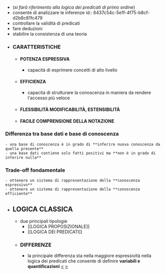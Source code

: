 - (*si farà riferimento alla logica dei predicati di primo ordine*)
- consente di analizzare le inferenze
  id:: 6437c54c-5e1f-4f75-b8cf-d2b8c81fc479
- controllare la validità di predicati
- fare deduzioni
- stabilire la consistenza di una teoria
- ### CARATTERISTICHE
	- #### POTENZA ESPRESSIVA
		- capacità di esprimere concetti di alto livello
	- #### EFFICIENZA
		- capacita di strutturare la conoscenza in maniera da rendere l'accesso più veloce
	- #### FLESSIBILITÀ MODIFICABILITÀ, ESTENSIBILITÀ
	- #### FACILE COMPRENSIONE DELLA NOTAZIONE
### Differenza tra base dati e base di conoscenza
	- una base di conoscenza è in grado di **inferire nuova conoscenza da quella presente**
	- una base dati contiene solo fatti positivi ma **non è in grado di inferire nulla**
### Trade-off fondamentale
	- ottenere un sistema di rappresentazione della **conoscenza espressivo**
	- ottenere un sistema di rappresentazione della **conoscenza efficiente**
- ## LOGICA CLASSICA
	- due principali tipologie
		- [[LOGICA PROPOSIZIONALE]]
		- [[LOGICA DEI PREDICATI]]
	- ### DIFFERENZE
		- la principale differenza sta nella maggiore espressività nella logica dei predicati che consente di definire **variabili e quantificazioni**
[<](pages/computer_vision/object_detection/instance_level_object_detection.md) [>](pages/computer_vision/object_detection/shape_based_matching.md)
